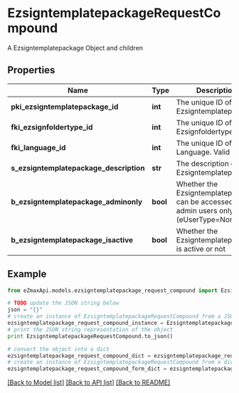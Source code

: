 # EzsigntemplatepackageRequestCompound

A Ezsigntemplatepackage Object and children

## Properties
Name | Type | Description | Notes
------------ | ------------- | ------------- | -------------
**pki_ezsigntemplatepackage_id** | **int** | The unique ID of the Ezsigntemplatepackage | [optional] 
**fki_ezsignfoldertype_id** | **int** | The unique ID of the Ezsignfoldertype. | 
**fki_language_id** | **int** | The unique ID of the Language.  Valid values:  |Value|Description| |-|-| |1|French| |2|English| | 
**s_ezsigntemplatepackage_description** | **str** | The description of the Ezsigntemplatepackage | 
**b_ezsigntemplatepackage_adminonly** | **bool** | Whether the Ezsigntemplatepackage can be accessed by admin users only (eUserType&#x3D;Normal) | 
**b_ezsigntemplatepackage_isactive** | **bool** | Whether the Ezsigntemplatepackage is active or not | 

## Example

```python
from eZmaxApi.models.ezsigntemplatepackage_request_compound import EzsigntemplatepackageRequestCompound

# TODO update the JSON string below
json = "{}"
# create an instance of EzsigntemplatepackageRequestCompound from a JSON string
ezsigntemplatepackage_request_compound_instance = EzsigntemplatepackageRequestCompound.from_json(json)
# print the JSON string representation of the object
print EzsigntemplatepackageRequestCompound.to_json()

# convert the object into a dict
ezsigntemplatepackage_request_compound_dict = ezsigntemplatepackage_request_compound_instance.to_dict()
# create an instance of EzsigntemplatepackageRequestCompound from a dict
ezsigntemplatepackage_request_compound_form_dict = ezsigntemplatepackage_request_compound.from_dict(ezsigntemplatepackage_request_compound_dict)
```
[[Back to Model list]](../README.md#documentation-for-models) [[Back to API list]](../README.md#documentation-for-api-endpoints) [[Back to README]](../README.md)


